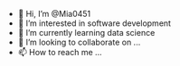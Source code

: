- 👋 Hi, I’m @Mia0451
- 👀 I’m interested in software development
- 🌱 I’m currently learning data science
- 💞️ I’m looking to collaborate on ...
- 📫 How to reach me ...

<!---
Mia0451/Mia0451 is a ✨ special ✨ repository because its `README.md` (this file) appears on your GitHub profile.
You can click the Preview link to take a look at your changes.
--->
